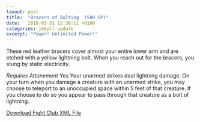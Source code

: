 ```yaml
---
layout: post
title:  "Bracers of Bolting  (500 GP)"
date:   2016-03-31 12:36:11 +0100
categories: jekyll update
excerpt: "Power! Unlimited Power!"
---
```


These red leather bracers cover almost your entire lower arm and are etched with a yellow lightning bolt. When you reach out for the bracers, you stung by static electricity.

*Requires Attunement* Yes
Your unarmed strikes deal lightning damage. On your turn when you damage a creature with an unarmed strike, you may choose to teleport to an unoccupied space within 5 feet of that creature. If you choose to do so you appear to pass through that creature as a bolt of lightning.

<a href="{{ site.base.url }}/xml/fork-of-gluttony.xml">Download Fight Club XML File</a>